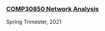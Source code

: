 ### [COMP30850 Network Analysis](https://github.com/rajitbanerjee/data-science-ucd#comp30850-network-analysis)
Spring Trimester, 2021
